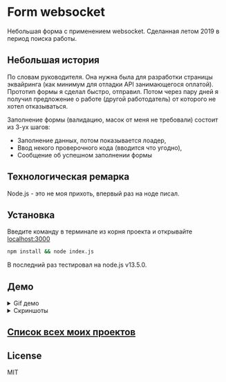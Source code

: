 # Form websocket

Небольшая форма с применением websocket. Сделанная летом 2019 в период поиска работы.
## Небольшая история
По словам руководителя. Она нужна была для разработки страницы эквайринга (как минимум для отладки API занимающегося оплатой). Прототип формы я сделал быстро, отправил. Потом через пару дней я
 получил предложение о работе (другой работодатель) от которого не хотел отказываться.
 
Заполнение формы (валидацию, масок от меня не требовали) состоит из 3-ух шагов: 
  - Заполнение данных, потом показывается лоадер, 
  - Ввод некого проверочного кода (вводится что угодно),
  - Сообщение об успешном заполнении формы

## Технологическая ремарка
Node.js - это не моя прихоть, впервый раз на ноде писал.

## Установка
Введите команду в терминале из корня проекта и открывайте [localhost:3000][localhost]
```bash
npm install && node index.js
```
В последний раз тестировал на node.js v13.5.0.
## Демо
<details>
  <summary>Gif демо</summary>
  
  ![gif demo][GifDemo]
</details>
<details>
  <summary>Скриншоты</summary>
  
  ![first step screenshot][FirstStep]
  
  ![second step screenshot][SecondStep]
  
  ![third step screenshot][ThirdStep]
  
  ![fourth step screenshot][FourthStep]
</details>

## [Список всех моих проектов][ListAllMyProject]

License
----
MIT


[ListAllMyProject]:<https://github.com/iebrosalin/all_public_projects>


[GifDemo]:<https://github.com/iebrosalin/web/blob/backend/pure_php/form_websocket/descriptions/demo.gif>
[FirstStep]:<https://github.com/iebrosalin/web/blob/backend/pure_php/form_websocket/descriptions/first_step.png>
[SecondStep]:<https://github.com/iebrosalin/web/blob/backend/pure_php/form_websocket/descriptions/second_step.png>
[ThirdStep]:<https://github.com/iebrosalin/web/blob/backend/pure_php/form_websocket/descriptions/third_step.png>
[FourthStep]:<https://github.com/iebrosalin/web/blob/backend/pure_php/form_websocket/descriptions/fourth_step.png>
[localhost]:<http://localhost:3000>
